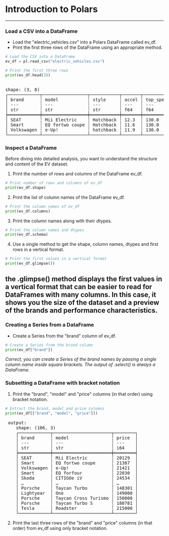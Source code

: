 # Introduction to Polars
---
### Load a CSV into a DataFrame
* Load the "electric_vehicles.csv" into a Polars DataFrame called ev_df.
* Print the first three rows of the DataFrame using an appropriate method.
```python
# Load the CSV into a DataFrame
ev_df = pl.read_csv("electric_vehicles.csv")

# Print the first three rows
print(ev_df.head(3))
```
<pre> 
shape: (3, 8)
┌────────────┬─────────────────┬───────────┬───────┬───────────┬───────┬─────────────┬───────┐
│ brand      ┆ model           ┆ style     ┆ accel ┆ top_speed ┆ range ┆ charge_rate ┆ price │
│ ---        ┆ ---             ┆ ---       ┆ ---   ┆ ---       ┆ ---   ┆ ---         ┆ ---   │
│ str        ┆ str             ┆ str       ┆ f64   ┆ f64       ┆ f64   ┆ f64         ┆ i64   │
╞════════════╪═════════════════╪═══════════╪═══════╪═══════════╪═══════╪═════════════╪═══════╡
│ SEAT       ┆ Mii Electric    ┆ Hatchback ┆ 12.3  ┆ 130.0     ┆ 195.0 ┆ 170.0       ┆ 20129 │
│ Smart      ┆ EQ fortwo coupe ┆ Hatchback ┆ 11.6  ┆ 130.0     ┆ 100.0 ┆ null        ┆ 21387 │
│ Volkswagen ┆ e-Up!           ┆ hatchback ┆ 11.9  ┆ 130.0     ┆ 195.0 ┆ 170.0       ┆ 21421 │
└────────────┴─────────────────┴───────────┴───────┴───────────┴───────┴─────────────┴───────┘
</pre>
### Inspect a DataFrame
Before diving into detailed analysis, you want to understand the structure and content of the EV dataset.
1. Print the number of rows and columns of the DataFrame ev_df.
```python
# Print number of rows and columns of ev_df
print(ev_df.shape)
```
2. Print the list of column names of the DataFrame ev_df.
```python
# Print the column names of ev_df
print(ev_df.columns)
```
3. Print the column names along with their dtypes.
```python
# Print the column names and dtypes
print(ev_df.schema)
```
4. Use a single method to get the shape, column names, dtypes and first rows in a vertical format.
```python
# Print the first values in a vertical format
print(ev_df.glimpse())
```
the .glimpse() method displays the first values in a vertical format that can be easier to read for DataFrames with many columns. In this case, it shows you the size of the dataset and a preview of the brands and performance characteristics.
---
### Creating a Series from a DataFrame
* Create a Series from the "brand" column of ev_df.
```python
# Create a Series from the brand column
print(ev_df["brand"])
```
*Correct, you can create a Series of the brand names by passing a single column name inside square brackets. The output of .select() is always a DataFrame.*
### Subsetting a DataFrame with bracket notation
1. Print the "brand", "model" and "price" columns (in that order) using bracket notation.
```python
# Extract the brand, model and price columns
print(ev_df[["brand", "model", "price"]])
```
<pre> output:
    shape: (106, 3)
    ┌────────────┬──────────────────────┬────────┐
    │ brand      ┆ model                ┆ price  │
    │ ---        ┆ ---                  ┆ ---    │
    │ str        ┆ str                  ┆ i64    │
    ╞════════════╪══════════════════════╪════════╡
    │ SEAT       ┆ Mii Electric         ┆ 20129  │
    │ Smart      ┆ EQ fortwo coupe      ┆ 21387  │
    │ Volkswagen ┆ e-Up!                ┆ 21421  │
    │ Smart      ┆ EQ forfour           ┆ 22030  │
    │ Skoda      ┆ CITIGOe iV           ┆ 24534  │
    │ …          ┆ …                    ┆ …      │
    │ Porsche    ┆ Taycan Turbo         ┆ 148301 │
    │ Lightyear  ┆ One                  ┆ 149000 │
    │ Porsche    ┆ Taycan Cross Turismo ┆ 150000 │
    │ Porsche    ┆ Taycan Turbo S       ┆ 180781 │
    │ Tesla      ┆ Roadster             ┆ 215000 │
    └────────────┴──────────────────────┴────────┘
</pre>
2. Print the last three rows of the "brand" and "price" columns (in that order) from ev_df using only bracket notation.
